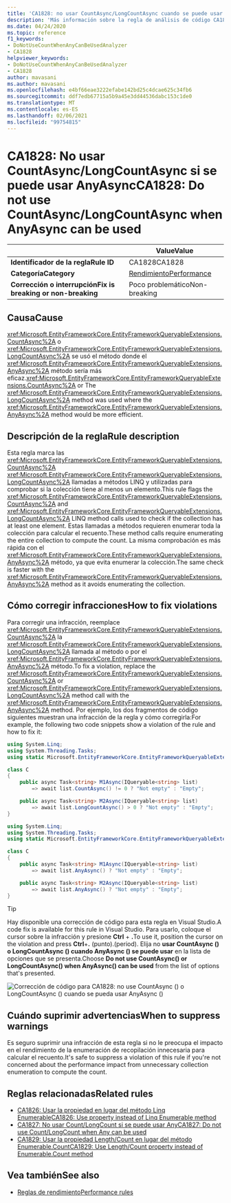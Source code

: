 ```yaml
---
title: 'CA1828: no usar CountAsync/LongCountAsync cuando se puede usar AnyAsync (análisis de código)'
description: 'Más información sobre la regla de análisis de código CA1828: no usar CountAsync/LongCountAsync cuando se puede usar AnyAsync'
ms.date: 04/24/2020
ms.topic: reference
f1_keywords:
- DoNotUseCountWhenAnyCanBeUsedAnalyzer
- CA1828
helpviewer_keywords:
- DoNotUseCountWhenAnyCanBeUsedAnalyzer
- CA1828
author: mavasani
ms.author: mavasani
ms.openlocfilehash: e4bf66eae3222efabe142bd25c4dcae625c34fb6
ms.sourcegitcommit: ddf7edb67715a5b9a45e3dd44536dabc153c1de0
ms.translationtype: MT
ms.contentlocale: es-ES
ms.lasthandoff: 02/06/2021
ms.locfileid: "99754815"
---
```

# <a name="ca1828-do-not-use-countasynclongcountasync-when-anyasync-can-be-used"></a><span data-ttu-id="e2cfb-103">CA1828: No usar CountAsync/LongCountAsync si se puede usar AnyAsync</span><span class="sxs-lookup"><span data-stu-id="e2cfb-103">CA1828: Do not use CountAsync/LongCountAsync when AnyAsync can be used</span></span>

| | <span data-ttu-id="e2cfb-104">Value</span><span class="sxs-lookup"><span data-stu-id="e2cfb-104">Value</span></span> |
|-|-|
| <span data-ttu-id="e2cfb-105">**Identificador de la regla**</span><span class="sxs-lookup"><span data-stu-id="e2cfb-105">**Rule ID**</span></span> |<span data-ttu-id="e2cfb-106">CA1828</span><span class="sxs-lookup"><span data-stu-id="e2cfb-106">CA1828</span></span>|
| <span data-ttu-id="e2cfb-107">**Categoría**</span><span class="sxs-lookup"><span data-stu-id="e2cfb-107">**Category**</span></span> |[<span data-ttu-id="e2cfb-108">Rendimiento</span><span class="sxs-lookup"><span data-stu-id="e2cfb-108">Performance</span></span>](performance-warnings.md)|
| <span data-ttu-id="e2cfb-109">**Corrección o interrupción**</span><span class="sxs-lookup"><span data-stu-id="e2cfb-109">**Fix is breaking or non-breaking**</span></span> |<span data-ttu-id="e2cfb-110">Poco problemático</span><span class="sxs-lookup"><span data-stu-id="e2cfb-110">Non-breaking</span></span>|

## <a name="cause"></a><span data-ttu-id="e2cfb-111">Causa</span><span class="sxs-lookup"><span data-stu-id="e2cfb-111">Cause</span></span>

<span data-ttu-id="e2cfb-112"><xref:Microsoft.EntityFrameworkCore.EntityFrameworkQueryableExtensions.CountAsync%2A> o <xref:Microsoft.EntityFrameworkCore.EntityFrameworkQueryableExtensions.LongCountAsync%2A> se usó el método donde el <xref:Microsoft.EntityFrameworkCore.EntityFrameworkQueryableExtensions.AnyAsync%2A> método sería más eficaz.</span><span class="sxs-lookup"><span data-stu-id="e2cfb-112"><xref:Microsoft.EntityFrameworkCore.EntityFrameworkQueryableExtensions.CountAsync%2A> or The <xref:Microsoft.EntityFrameworkCore.EntityFrameworkQueryableExtensions.LongCountAsync%2A> method was used where the <xref:Microsoft.EntityFrameworkCore.EntityFrameworkQueryableExtensions.AnyAsync%2A> method would be more efficient.</span></span>

## <a name="rule-description"></a><span data-ttu-id="e2cfb-113">Descripción de la regla</span><span class="sxs-lookup"><span data-stu-id="e2cfb-113">Rule description</span></span>

<span data-ttu-id="e2cfb-114">Esta regla marca las <xref:Microsoft.EntityFrameworkCore.EntityFrameworkQueryableExtensions.CountAsync%2A> <xref:Microsoft.EntityFrameworkCore.EntityFrameworkQueryableExtensions.LongCountAsync%2A> llamadas a métodos LINQ y utilizadas para comprobar si la colección tiene al menos un elemento.</span><span class="sxs-lookup"><span data-stu-id="e2cfb-114">This rule flags the <xref:Microsoft.EntityFrameworkCore.EntityFrameworkQueryableExtensions.CountAsync%2A> and <xref:Microsoft.EntityFrameworkCore.EntityFrameworkQueryableExtensions.LongCountAsync%2A> LINQ method calls used to check if the collection has at least one element.</span></span> <span data-ttu-id="e2cfb-115">Estas llamadas a métodos requieren enumerar toda la colección para calcular el recuento.</span><span class="sxs-lookup"><span data-stu-id="e2cfb-115">These method calls require enumerating the entire collection to compute the count.</span></span> <span data-ttu-id="e2cfb-116">La misma comprobación es más rápida con el <xref:Microsoft.EntityFrameworkCore.EntityFrameworkQueryableExtensions.AnyAsync%2A> método, ya que evita enumerar la colección.</span><span class="sxs-lookup"><span data-stu-id="e2cfb-116">The same check is faster with the <xref:Microsoft.EntityFrameworkCore.EntityFrameworkQueryableExtensions.AnyAsync%2A> method as it avoids enumerating the collection.</span></span>

## <a name="how-to-fix-violations"></a><span data-ttu-id="e2cfb-117">Cómo corregir infracciones</span><span class="sxs-lookup"><span data-stu-id="e2cfb-117">How to fix violations</span></span>

<span data-ttu-id="e2cfb-118">Para corregir una infracción, reemplace <xref:Microsoft.EntityFrameworkCore.EntityFrameworkQueryableExtensions.CountAsync%2A> la <xref:Microsoft.EntityFrameworkCore.EntityFrameworkQueryableExtensions.LongCountAsync%2A> llamada al método o por el <xref:Microsoft.EntityFrameworkCore.EntityFrameworkQueryableExtensions.AnyAsync%2A> método.</span><span class="sxs-lookup"><span data-stu-id="e2cfb-118">To fix a violation, replace the <xref:Microsoft.EntityFrameworkCore.EntityFrameworkQueryableExtensions.CountAsync%2A> or <xref:Microsoft.EntityFrameworkCore.EntityFrameworkQueryableExtensions.LongCountAsync%2A> method call with the <xref:Microsoft.EntityFrameworkCore.EntityFrameworkQueryableExtensions.AnyAsync%2A> method.</span></span> <span data-ttu-id="e2cfb-119">Por ejemplo, los dos fragmentos de código siguientes muestran una infracción de la regla y cómo corregirla:</span><span class="sxs-lookup"><span data-stu-id="e2cfb-119">For example, the following two code snippets show a violation of the rule and how to fix it:</span></span>

```csharp
using System.Linq;
using System.Threading.Tasks;
using static Microsoft.EntityFrameworkCore.EntityFrameworkQueryableExtensions;

class C
{
    public async Task<string> M1Async(IQueryable<string> list)
        => await list.CountAsync() != 0 ? "Not empty" : "Empty";

    public async Task<string> M2Async(IQueryable<string> list)
        => await list.LongCountAsync() > 0 ? "Not empty" : "Empty";
}
```

```csharp
using System.Linq;
using System.Threading.Tasks;
using static Microsoft.EntityFrameworkCore.EntityFrameworkQueryableExtensions;

class C
{
    public async Task<string> M1Async(IQueryable<string> list)
        => await list.AnyAsync() ? "Not empty" : "Empty";

    public async Task<string> M2Async(IQueryable<string> list)
        => await list.AnyAsync() ? "Not empty" : "Empty";
}
```

> [!TIP]
> <span data-ttu-id="e2cfb-120">Hay disponible una corrección de código para esta regla en Visual Studio.</span><span class="sxs-lookup"><span data-stu-id="e2cfb-120">A code fix is available for this rule in Visual Studio.</span></span> <span data-ttu-id="e2cfb-121">Para usarlo, coloque el cursor sobre la infracción y presione **Ctrl** + **.**</span><span class="sxs-lookup"><span data-stu-id="e2cfb-121">To use it, position the cursor on the violation and press **Ctrl**+**.**</span></span> <span data-ttu-id="e2cfb-122">(punto).</span><span class="sxs-lookup"><span data-stu-id="e2cfb-122">(period).</span></span> <span data-ttu-id="e2cfb-123">Elija no **usar CountAsync () o LongCountAsync () cuando AnyAsync () se puede usar** en la lista de opciones que se presenta.</span><span class="sxs-lookup"><span data-stu-id="e2cfb-123">Choose **Do not use CountAsync() or LongCountAsync() when AnyAsync() can be used** from the list of options that's presented.</span></span>
>
> ![Corrección de código para CA1828: no use CountAsync () o LongCountAsync () cuando se pueda usar AnyAsync ()](media/ca1828-codefix.png)

## <a name="when-to-suppress-warnings"></a><span data-ttu-id="e2cfb-125">Cuándo suprimir advertencias</span><span class="sxs-lookup"><span data-stu-id="e2cfb-125">When to suppress warnings</span></span>

<span data-ttu-id="e2cfb-126">Es seguro suprimir una infracción de esta regla si no le preocupa el impacto en el rendimiento de la enumeración de recopilación innecesaria para calcular el recuento.</span><span class="sxs-lookup"><span data-stu-id="e2cfb-126">It's safe to suppress a violation of this rule if you're not concerned about the performance impact from unnecessary collection enumeration to compute the count.</span></span>

## <a name="related-rules"></a><span data-ttu-id="e2cfb-127">Reglas relacionadas</span><span class="sxs-lookup"><span data-stu-id="e2cfb-127">Related rules</span></span>

- [<span data-ttu-id="e2cfb-128">CA1826: Usar la propiedad en lugar del método Linq Enumerable</span><span class="sxs-lookup"><span data-stu-id="e2cfb-128">CA1826: Use property instead of Linq Enumerable method</span></span>](ca1826.md)
- [<span data-ttu-id="e2cfb-129">CA1827: No usar Count/LongCount si se puede usar Any</span><span class="sxs-lookup"><span data-stu-id="e2cfb-129">CA1827: Do not use Count/LongCount when Any can be used</span></span>](ca1827.md)
- [<span data-ttu-id="e2cfb-130">CA1829: Usar la propiedad Length/Count en lugar del método Enumerable.Count</span><span class="sxs-lookup"><span data-stu-id="e2cfb-130">CA1829: Use Length/Count property instead of Enumerable.Count method</span></span>](ca1829.md)

## <a name="see-also"></a><span data-ttu-id="e2cfb-131">Vea también</span><span class="sxs-lookup"><span data-stu-id="e2cfb-131">See also</span></span>

- [<span data-ttu-id="e2cfb-132">Reglas de rendimiento</span><span class="sxs-lookup"><span data-stu-id="e2cfb-132">Performance rules</span></span>](performance-warnings.md)
